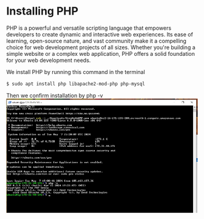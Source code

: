 # Installing PHP

PHP is a powerful and versatile scripting language that empowers developers to create dynamic and interactive web experiences. Its ease of learning, open-source nature, and vast community make it a compelling choice for web development projects of all sizes. Whether you're building a simple website or a complex web application, PHP offers a solid foundation for your web development needs.

We install PHP by running this command in the terminal

```powershell
$ sudo apt install php libapache2-mod-php php-mysql
```

Then we confirm installation by php -v
![image](images/php.jpg)

